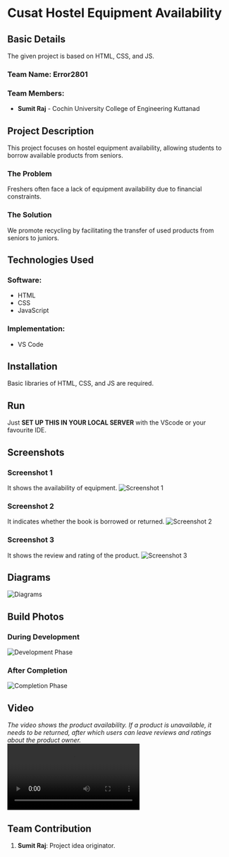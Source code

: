 # Cusat Hostel Equipment Availability

## Basic Details
The given project is based on HTML, CSS, and JS.

### Team Name: Error2801

### Team Members:
- **Sumit Raj** - Cochin University College of Engineering Kuttanad

## Project Description
This project focuses on hostel equipment availability, allowing students to borrow available products from seniors.

### The Problem
Freshers often face a lack of equipment availability due to financial constraints.

### The Solution
We promote recycling by facilitating the transfer of used products from seniors to juniors.

## Technologies Used
### Software:
- HTML
- CSS
- JavaScript

### Implementation:
- VS Code

## Installation
Basic libraries of HTML, CSS, and JS are required.

## Run
Just **SET UP THIS IN YOUR LOCAL SERVER** with the VScode or your favourite IDE.

## Screenshots
### Screenshot 1
It shows the availability of equipment.
![Screenshot 1](<Screenshot 2024-11-02 201300.png>)

### Screenshot 2
It indicates whether the book is borrowed or returned.
![Screenshot 2](<Screenshot 2024-11-02 201316.png>)

### Screenshot 3
It shows the review and rating of the product.
![Screenshot 3](<Screenshot 2024-11-02 201329.png>)

## Diagrams
![Diagrams](<Screenshot 2024-11-02 201135.png>)

## Build Photos
### During Development
![Development Phase](<Screenshot 2024-11-02 202002.png>)

### After Completion
![Completion Phase](<Screenshot 2024-11-02 202037.png>)

## Video
*The video shows the product availability. If a product is unavailable, it needs to be returned, after which users can leave reviews and ratings about the product owner.*  
<video controls src="Recording 2024-11-02 202538.mp4" title="Hostel equipment availability"></video>

## Team Contribution
1. **Sumit Raj**: Project idea originator.